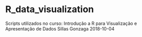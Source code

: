 # R_data_visualization
Scripts utilizados no curso: Introdução a R para Visualização e Apresentação de Dados Sillas Gonzaga 2018-10-04
